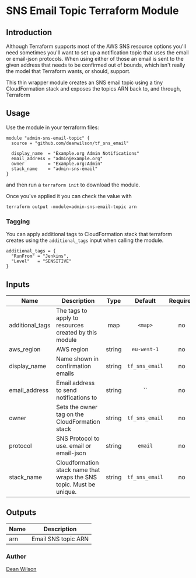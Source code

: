 # SNS Email Topic Terraform Module #

## Introduction

Although Terraform supports most of the AWS SNS resource options you'll need
sometimes you'll want to set up a notification topic that uses the email or
email-json protocols. When using either of those an email is sent to the given
address that needs to be confirmed out of bounds, which isn't really the model
that Terraform wants, or should, support.

This thin wrapper module creates an SNS email topic using a tiny CloudFormation
stack and exposes the topics ARN back to, and through, Terraform

## Usage

Use the module in your terraform files:

    module "admin-sns-email-topic" {
      source = "github.com/deanwilson/tf_sns_email"

      display_name  = "Example.org Admin Notifications"
      email_address = "admin@example.org"
      owner         = "Example.org:Admin"
      stack_name    = "admin-sns-email"
    }

and then run a `terraform init` to download the module.

Once you've applied it you can check the value with

    terraform output -module=admin-sns-email-topic arn

### Tagging

You can apply additional tags to CloudFormation stack that terraform
creates using the `additional_tags` input when calling the module.

    additional_tags = {
      "RunFrom" = "Jenkins",
      "Level"   = "SENSITIVE"
    }

<!-- BEGINNING OF PRE-COMMIT-TERRAFORM DOCS HOOK -->

## Inputs

| Name | Description | Type | Default | Required |
|------|-------------|:----:|:-----:|:-----:|
| additional_tags | The tags to apply to resources created by this module | map | `<map>` | no |
| aws_region | AWS region | string | `eu-west-1` | no |
| display_name | Name shown in confirmation emails | string | `tf_sns_email` | no |
| email_address | Email address to send notifications to | string | `` | no |
| owner | Sets the owner tag on the CloudFormation stack | string | `tf_sns_email` | no |
| protocol | SNS Protocol to use. email or email-json | string | `email` | no |
| stack_name | Cloudformation stack name that wraps the SNS topic. Must be unique. | string | `tf_sns_email` | no |

## Outputs

| Name | Description |
|------|-------------|
| arn | Email SNS topic ARN |

<!-- END OF PRE-COMMIT-TERRAFORM DOCS HOOK -->

### Author

  [Dean Wilson](https://www.unixdaemon.net)
